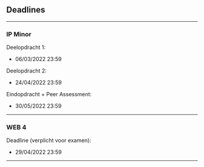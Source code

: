 ## Deadlines
---
### IP Minor


Deelopdracht 1:
- 06/03/2022 23:59

Deelopdracht 2:
- 24/04/2022 23:59

Eindopdracht + Peer Assessment:
- 30/05/2022 23:59

---
### WEB 4

Deadline (verplicht voor examen):
- 29/04/2022 23:59

---
